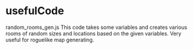 # usefulCode

random_rooms_gen.js
This code takes some variables and creates various rooms of random sizes and locations based on the given variables. Very useful for roguelike map generating.

